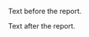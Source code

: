 Text before the report.

<!-- BEGIN section generated by go-infra './cmd/releasego report'. -->
<!-- DATA null DATA -->
<!-- END section generated by go-infra './cmd/releasego report'. -->

Text after the report.